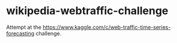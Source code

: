 # wikipedia-webtraffic-challenge
Attempt at the https://www.kaggle.com/c/web-traffic-time-series-forecasting challenge.
